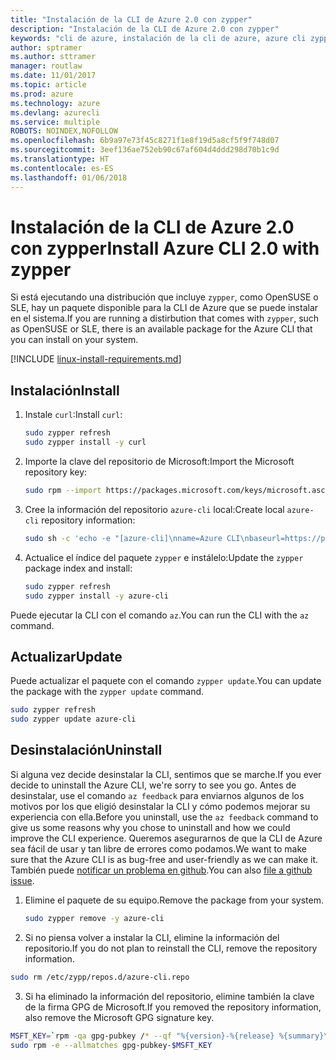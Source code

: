 ```yaml
---
title: "Instalación de la CLI de Azure 2.0 con zypper"
description: "Instalación de la CLI de Azure 2.0 con zypper"
keywords: "cli de azure, instalación de la cli de azure, azure cli zypper, azure cli opensuse, azure cli sle"
author: sptramer
ms.author: sttramer
manager: routlaw
ms.date: 11/01/2017
ms.topic: article
ms.prod: azure
ms.technology: azure
ms.devlang: azurecli
ms.service: multiple
ROBOTS: NOINDEX,NOFOLLOW
ms.openlocfilehash: 6b9a97e73f45c8271f1e8f19d5a8cf5f9f748d07
ms.sourcegitcommit: 3eef136ae752eb90c67af604d4ddd298d70b1c9d
ms.translationtype: HT
ms.contentlocale: es-ES
ms.lasthandoff: 01/06/2018
---
```

# <a name="install-azure-cli-20-with-zypper"></a><span data-ttu-id="7125a-104">Instalación de la CLI de Azure 2.0 con zypper</span><span class="sxs-lookup"><span data-stu-id="7125a-104">Install Azure CLI 2.0 with zypper</span></span>

<span data-ttu-id="7125a-105">Si está ejecutando una distribución que incluye `zypper`, como OpenSUSE o SLE, hay un paquete disponible para la CLI de Azure que se puede instalar en el sistema.</span><span class="sxs-lookup"><span data-stu-id="7125a-105">If you are running a distirbution that comes with `zypper`, such as OpenSUSE or SLE, there is an available package for the Azure CLI that you can install on your system.</span></span>

[!INCLUDE [linux-install-requirements.md](includes/linux-install-requirements.md)]

## <a name="install"></a><span data-ttu-id="7125a-106">Instalación</span><span class="sxs-lookup"><span data-stu-id="7125a-106">Install</span></span>

1. <span data-ttu-id="7125a-107">Instale `curl`:</span><span class="sxs-lookup"><span data-stu-id="7125a-107">Install `curl`:</span></span>

   ```bash
   sudo zypper refresh
   sudo zypper install -y curl
   ```

2. <span data-ttu-id="7125a-108">Importe la clave del repositorio de Microsoft:</span><span class="sxs-lookup"><span data-stu-id="7125a-108">Import the Microsoft repository key:</span></span>

   ```bash
   sudo rpm --import https://packages.microsoft.com/keys/microsoft.asc
   ```

3. <span data-ttu-id="7125a-109">Cree la información del repositorio `azure-cli` local:</span><span class="sxs-lookup"><span data-stu-id="7125a-109">Create local `azure-cli` repository information:</span></span>

   ```bash
   sudo sh -c 'echo -e "[azure-cli]\nname=Azure CLI\nbaseurl=https://packages.microsoft.com/yumrepos/azure-cli\nenabled=1\ntype=rpm-md\ngpgcheck=1\ngpgkey=https://packages.microsoft.com/keys/microsoft.asc" > /etc/zypp/repos.d/azure-cli.repo'
   ```

4. <span data-ttu-id="7125a-110">Actualice el índice del paquete `zypper` e instálelo:</span><span class="sxs-lookup"><span data-stu-id="7125a-110">Update the `zypper` package index and install:</span></span>

   ```bash
   sudo zypper refresh
   sudo zypper install -y azure-cli
   ```

<span data-ttu-id="7125a-111">Puede ejecutar la CLI con el comando `az`.</span><span class="sxs-lookup"><span data-stu-id="7125a-111">You can run the CLI with the `az` command.</span></span>

## <a name="update"></a><span data-ttu-id="7125a-112">Actualizar</span><span class="sxs-lookup"><span data-stu-id="7125a-112">Update</span></span>

<span data-ttu-id="7125a-113">Puede actualizar el paquete con el comando `zypper update`.</span><span class="sxs-lookup"><span data-stu-id="7125a-113">You can update the package with the `zypper update` command.</span></span>

```bash
sudo zypper refresh
sudo zypper update azure-cli
```

## <a name="uninstall"></a><span data-ttu-id="7125a-114">Desinstalación</span><span class="sxs-lookup"><span data-stu-id="7125a-114">Uninstall</span></span>

<span data-ttu-id="7125a-115">Si alguna vez decide desinstalar la CLI, sentimos que se marche.</span><span class="sxs-lookup"><span data-stu-id="7125a-115">If you ever decide to uninstall the Azure CLI, we're sorry to see you go.</span></span> <span data-ttu-id="7125a-116">Antes de desinstalar, use el comando `az feedback` para enviarnos algunos de los motivos por los que eligió desinstalar la CLI y cómo podemos mejorar su experiencia con ella.</span><span class="sxs-lookup"><span data-stu-id="7125a-116">Before you uninstall, use the `az feedback` command to give us some reasons why you chose to uninstall and how we could improve the CLI experience.</span></span> <span data-ttu-id="7125a-117">Queremos asegurarnos de que la CLI de Azure sea fácil de usar y tan libre de errores como podamos.</span><span class="sxs-lookup"><span data-stu-id="7125a-117">We want to make sure that the Azure CLI is as bug-free and user-friendly as we can make it.</span></span> <span data-ttu-id="7125a-118">También puede [notificar un problema en github](https://github.com/Azure/azure-cli/issues).</span><span class="sxs-lookup"><span data-stu-id="7125a-118">You can also [file a github issue](https://github.com/Azure/azure-cli/issues).</span></span>

1. <span data-ttu-id="7125a-119">Elimine el paquete de su equipo.</span><span class="sxs-lookup"><span data-stu-id="7125a-119">Remove the package from your system.</span></span>

    ```bash
    sudo zypper remove -y azure-cli
    ```

2. <span data-ttu-id="7125a-120">Si no piensa volver a instalar la CLI, elimine la información del repositorio.</span><span class="sxs-lookup"><span data-stu-id="7125a-120">If you do not plan to reinstall the CLI, remove the repository information.</span></span>

  ```bash
  sudo rm /etc/zypp/repos.d/azure-cli.repo
  ```

3. <span data-ttu-id="7125a-121">Si ha eliminado la información del repositorio, elimine también la clave de la firma GPG de Microsoft.</span><span class="sxs-lookup"><span data-stu-id="7125a-121">If you removed the repository information, also remove the Microsoft GPG signature key.</span></span>

  ```bash
  MSFT_KEY=`rpm -qa gpg-pubkey /* --qf "%{version}-%{release} %{summary}\n" | grep Microsoft | awk '{print $1}'`
  sudo rpm -e --allmatches gpg-pubkey-$MSFT_KEY
  ```

